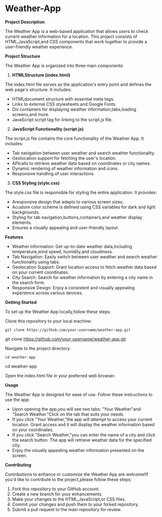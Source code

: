 # Weather-App
**Project Description**

The Weather App is a web-based application that allows users to check current weather information for a location. This project consists of HTML,JavaScript,and CSS components that work together to provide a user-friendly weather experience.

**Project Structure**

The Weather App is organized into three main components:

1. **HTMLStructure (index.html)**

The index.html file serves as the application's entry point and defines the web page's structure. It includes:

- HTMLdocument structure with essential meta tags.
- Links to external CSS stylesheets and Google Fonts.
- Div containers for displaying weather information,tabs,loading screens,and more.
- JavaScript script tag for linking to the script.js file.
2. **JavaScript Functionality (script.js)**

The script.js file contains the core functionality of the Weather App. It includes:

- Tab navigation between user weather and search weather functionality.
- Geolocation support for fetching the user's location.
- APIcalls to retrieve weather data based on coordinates or city names.
- Dynamic rendering of weather information and icons.
- Responsive handling of user interactions.
3. **CSS Styling (style.css)**

The style.css file is responsible for styling the entire application. It provides:

- Aresponsive design that adapts to various screen sizes.
- Acustom color scheme is defined using CSS variables for dark and light backgrounds.
- Styling for tab navigation,buttons,containers,and weather display elements.
- Ensures a visually appealing and user-friendly layout.

**Features**

- Weather Information: Get up-to-date weather data,including temperature,wind speed, humidity,and cloudiness.
- Tab Navigation: Easily switch between user weather and search weather functionality using tabs.
- Geolocation Support: Grant location access to fetch weather data based on your current coordinates.
- City Search: Search for weather information by entering a city name in the search form.
- Responsive Design: Enjoy a consistent and visually appealing experience across various devices.

**Getting Started**

To set up the Weather App locally,follow these steps:

Clone this repository to your local machine:

`git clone https://github.com/your-username/weather-app.git`

git clone https://github.com/your-username/weather-app.git

Navigate to the project directory:

`cd weather-app`

cd weather-app

Open the index.html file in your preferred web browser.

**Usage**

The Weather App is designed for ease of use. Follow these instructions to use the app:

- Upon opening the app,you will see two tabs: "Your Weather"and "Search Weather."Click on the tab that suits your needs.
- If you click "Your Weather,"the app will attempt to access your current location. Grant access and it will display the weather information based on your coordinates.
- If you click "Search Weather,"you can enter the name of a city and click the search button. The app will retrieve weather data for the specified city.
- Enjoy the visually appealing weather information presented on the screen.

**Contributing**

Contributions to enhance or customize the Weather App are welcome!If you'd like to contribute to the project,please follow these steps:

1. Fork this repository to your GitHub account.
1. Create a new branch for your enhancements.
1. Make your changes to the HTML,JavaScript,or CSS files.
1. Commit your changes and push them to your forked repository.
1. Submit a pull request to the main repository for review.

